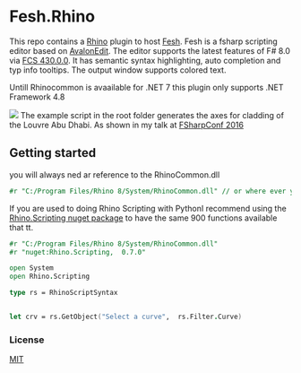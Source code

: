 # Fesh.Rhino

 This repo contains a <a href="https://www.autodesk.com/products/revit/overview" target="_blank">Rhino</a> plugin to host <a href="https://github.com/goswinr/Fesh" target="_blank">Fesh</a>. Fesh is a fsharp scripting editor based on <a href="https://github.com/goswinr/AvalonEditB" target="_blank">AvalonEdit</a>. The editor supports the latest features of F# 8.0 via <a href="https://www.nuget.org/packages/FSharp.Compiler.Service/43.8.300" target="_blank">FCS 430.0.0</a>. It has semantic syntax highlighting, auto completion and typ info tooltips. The output window supports colored text.


Untill Rhinocommon is avaailable for .NET 7 this plugin only supports .NET Framework 4.8

![](Docs/screen1.png)
The example script in the root folder generates the axes for cladding of the Louvre Abu Dhabi.
As shown in my talk at <a href="https://www.youtube.com/watch?v=ZY-bvZZZZnE" target="_blank">FSharpConf 2016</a>



## Getting started

you will always ned ar reference to the RhinoCommon.dll


```fsharp
#r "C:/Program Files/Rhino 8/System/RhinoCommon.dll" // or where ever you have it
```

If you are used to doing Rhino Scripting with PythonI recommend using the [Rhino.Scripting nuget package](https://nuget.org/packages/Rhino.Scripting) to have the same 900 functions available that tt.


```fsharp
#r "C:/Program Files/Rhino 8/System/RhinoCommon.dll"
#r "nuget:Rhino.Scripting,  0.7.0"

open System
open Rhino.Scripting

type rs = RhinoScriptSyntax


let crv = rs.GetObject("Select a curve",  rs.Filter.Curve)
```

### License
[MIT](https://github.com/goswinr/Fesh.Rhino/blob/main/LICENSE)

